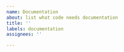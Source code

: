 ```yaml
---
name: Documentation
about: list what code needs documentation
title: ''
labels: documentation
assignees: ''

---
```



